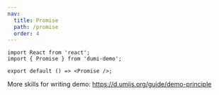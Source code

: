```yaml
---
nav:
  title: Promise
  path: /promise
  order: 4
---
```


```tsx
import React from 'react';
import { Promise } from 'dumi-demo';

export default () => <Promise />;
```

More skills for writing demo: https://d.umijs.org/guide/demo-principle
